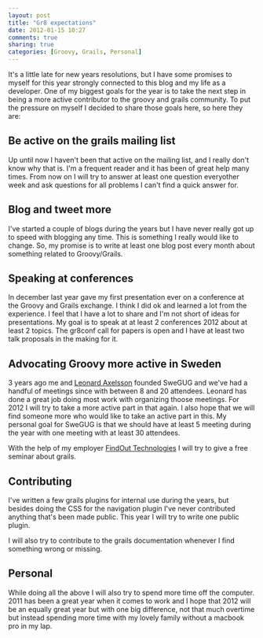 ```yaml
---
layout: post
title: "Gr8 expectations"
date: 2012-01-15 10:27
comments: true
sharing: true
categories: [Groovy, Grails, Personal]
---
```

It's a little late for new years resolutions, but I have some promises to myself for this year strongly connected to this blog and my life as a developer. One of my biggest goals for the year is to take the next step in being a more active contributor to the groovy and grails community. To put the pressure on myself I decided to share those goals here, so here they are:
<!--more-->
## Be active on the grails mailing list

Up until now I haven't been that active on the mailing list, and I really don't know why that is. I'm a frequent reader and it has been of great help many times. From now on I will try to answer at least one question everyother week and ask questions for all problems I can't find a quick answer for.

## Blog and tweet more

I've started a couple of blogs during the years but I have never really got up to speed with blogging any time. This is something I really would like to change. So, my promise is to write at least one blog post every month about something related to Groovy/Grails.

## Speaking at conferences

In december last year gave my first presentation ever on a conference at the Groovy and Grails exchange. I think I did ok and learned a lot from the experience. I feel that I have a lot to share and I'm not short of ideas for presentations. My goal is to speak at at least 2 conferences 2012 about at least 2 topics. The gr8conf call for papers is open and I have at least two talk proposals in the making for it.

## Advocating Groovy more active in Sweden

3 years ago me and [Leonard Axelsson](https://twitter.com/#!/xlson "@xlson") founded SweGUG and we've had a handful of meetings since with between 8 and 20 attendees. Leonard has done a great job doing most work with organizing thoose meetings. For 2012 I will try to take a more active part in that again. I also hope that we will find someone more who would like to take an active part in this. My personal goal for SweGUG is that we should have at least 5 meeting during the year with one meeting with at least 30 attendees.

With the help of my employer [FindOut Technologies](http://www.find-out.se "FindOut Technologies") I will try to give a free seminar about grails.

## Contributing

I've written a few grails plugins for internal use during the years, but besides doing the CSS for the navigation plugin I've never contributed anything that's been made public. This year I will try to write one public plugin.

I will also try to contribute to the grails documentation whenever I find something wrong or missing.

## Personal

While doing all the above I will also try to spend more time off the computer. 2011 has been a great year when it comes to work and I hope that 2012 will be an equally great year but with one big difference, not that much overtime but instead spending more time with my lovely family without a macbook pro in my lap.
